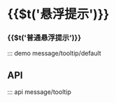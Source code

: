 # {{$t(\'悬浮提示\')}}


### {{$t(\'普通悬浮提示\')}}

::: demo message/tooltip/default

## API

::: api message/tooltip
